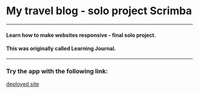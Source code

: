# My travel blog - solo project Scrimba

---

#### Learn how to make websites responsive - final solo project.
#### This was originally called Learning Journal.

---

### Try the app with the following link:
[deployed site](https://my-travel-blog-jan-blaska.netlify.app/)